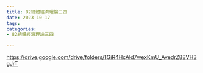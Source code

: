 ```yaml
---
title: 82總體經濟理論三四
date: 2023-10-17
tags: 
categories:
- 82總體經濟理論三四

---
```

https://drive.google.com/drive/folders/1GiR4HcAld7wexKmU_AvedrZ88VH3gJrT
